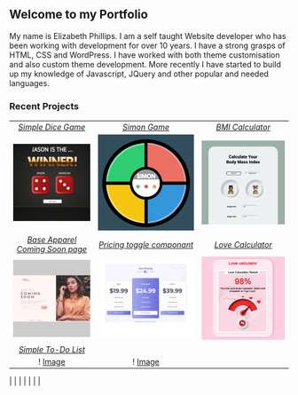 ## Welcome to my Portfolio

My name is Elizabeth Phillips. I am a self taught Website developer who has been working with development for over 10 years. I have a strong grasps of HTML, CSS and WordPress. I have worked with both theme customisation and also custom theme development.
More recently I have started to build up my knowledge of Javascript, JQuery and other popular and needed languages.

### Recent Projects

|       |           |   |
|:-------------:|:-------------:|:-------------:|
| [*Simple Dice Game*](https://lizuk.github.io/Dice-Game/)     | [*Simon Game*](https://lizuk.github.io/Simon-Game/) | [*BMI Calculator*](https://lizuk.github.io/BMI-Calculator/) |
| ![Image](https://raw.githubusercontent.com/LizUK/Dice-Game/master/screenshot.png)      | ![Image](https://raw.githubusercontent.com/LizUK/Simon-Game/master/images/screenshot.png)      |   ![Image](https://raw.githubusercontent.com/LizUK/BMI-Calculator/master/images/screenshot.png) |
| [*Base Apparel Coming Soon page*](https://lizuk.github.io/Base-Apparel/)     | [*Pricing toggle componant*](https://lizuk.github.io/Pricing-toggle-componant/)  | [*Love Calculator*](https://lizuk.github.io/Love-Calculator/) |
| ![Image](https://raw.githubusercontent.com/LizUK/Base-Apparel/master/images/screenshot.png)      |![Image](https://raw.githubusercontent.com/LizUK/Pricing-toggle-componant/master/images/screenshot.png)       | ![Image](https://raw.githubusercontent.com/LizUK/Love-Calculator/master/images/screenshot.jpg)   |
[*Simple To-Do List*](https://immense-reef-78629.herokuapp.com/)     | |  |
| ! [Image](https://raw.githubusercontent.com/LizUK/LizUK.github.io/master/to%20do%20list.jpg)   |  ! [Image](https://raw.githubusercontent.com/LizUK/LizUK.github.io/master/stay%20tuned.png)   |    |
   | 
|  |
|   |    |    |
